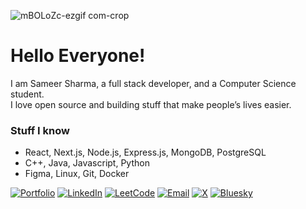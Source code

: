 ![mBOLoZc-ezgif com-crop](https://github.com/user-attachments/assets/de0215e8-ff50-4600-9b02-ab82eecd895c)
# Hello Everyone! 
I am Sameer Sharma, a full stack developer, and a Computer Science student. <br>
I love open source and building stuff that make people’s lives easier. <br>
### Stuff I know
- React, Next.js, Node.js, Express.js, MongoDB, PostgreSQL
- C++, Java, Javascript, Python
- Figma, Linux, Git, Docker

[![Portfolio](https://img.shields.io/badge/Portfolio-2C7A73?style=for-the-badge&logo=google-chrome&logoColor=white)](https://sameersharma.me)
[![LinkedIn](https://img.shields.io/badge/LinkedIn-005582?style=for-the-badge&logo=linkedin&logoColor=white)](https://www.linkedin.com/in/sameersharma777/)
[![LeetCode](https://img.shields.io/badge/LeetCode-C3622C?style=for-the-badge&logo=leetcode&logoColor=white)](https://leetcode.com/CrimsonBeam/)
[![Email](https://img.shields.io/badge/Mail-B33A2F?style=for-the-badge&logo=gmail&logoColor=white)](mailto:sameer@sameersharma.me)
[![X](https://img.shields.io/badge/X-1F1F1F?style=for-the-badge&logo=x&logoColor=white)](https://x.com/Sameersharma_77)
[![Bluesky](https://img.shields.io/badge/Bluesky-147BD1?style=for-the-badge&logo=bluesky&logoColor=white)](https://bsky.app/profile/crimsonbeam.bsky.social)
